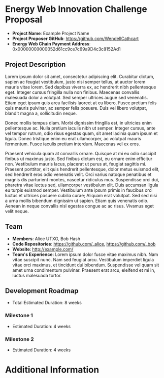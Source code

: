 # Energy Web Innovation Challenge Proposal
* **Project Name**: Example Project Name
* **Project Proposer GitHub**: https://github.com/WendellCathcart
* **Energy Web Chain Payment Address**: 0x00000000000052d61cc9ce7c69a9D4c3c8152Ad1

## Project Description
Lorem ipsum dolor sit amet, consectetur adipiscing elit. Curabitur dictum, sapien ac feugiat vestibulum, justo nisi semper tellus, at auctor lorem mauris vitae lorem. Sed dapibus viverra ex, ac hendrerit nibh pellentesque eget. Integer cursus fringilla nulla non finibus. Maecenas convallis malesuada dolor a volutpat. Sed semper ultrices augue sed venenatis. Etiam eget ipsum quis arcu facilisis laoreet at eu libero. Fusce pretium felis quis mauris pulvinar, ac semper felis posuere. Duis vel libero volutpat, blandit magna a, sollicitudin neque.

Donec mollis tempus diam. Morbi dignissim fringilla est, in ultricies enim pellentesque ac. Nulla pretium iaculis nibh ut semper. Integer cursus, ante vel tempor rutrum, odio risus egestas quam, sit amet lacinia quam ipsum et ligula. Donec tristique enim eu erat ullamcorper, ac volutpat mauris fermentum. Fusce iaculis pretium interdum. Maecenas vel ex eros.

Praesent vehicula quam at convallis ornare. Quisque at mi eu odio suscipit finibus ut maximus justo. Sed finibus dictum est, eu ornare enim efficitur non. Vestibulum mauris lacus, placerat ut purus at, feugiat sagittis mi. Praesent porttitor, elit quis hendrerit pellentesque, dolor metus euismod elit, sed hendrerit eros odio venenatis velit. Orci varius natoque penatibus et magnis dis parturient montes, nascetur ridiculus mus. Suspendisse orci dui, pharetra vitae lectus sed, ullamcorper vestibulum elit. Duis accumsan ligula eu turpis euismod semper. Vestibulum ante ipsum primis in faucibus orci luctus et ultrices posuere cubilia curae; Aliquam erat volutpat. Sed sed nisi a urna mollis bibendum dignissim ut sapien. Etiam quis venenatis odio. Aenean in neque convallis nisl egestas congue ac ac risus. Vivamus eget velit neque.

## Team
* **Members**: Alice UTXO, Bob Hash
* **Code Repositories**: https://github.com/_alice, https://github.com/_bob
* **Website**: http://example.com/
* **Team's Experience**:
Lorem ipsum dolor fusce vitae maximus nibh. Nam vitae suscipit nunc. Nam sed feugiat arcu. Vestibulum imperdiet ligula vitae orci maximus, et tincidunt dui bibendum. Suspendisse vel quam sit amet urna condimentum pulvinar. Praesent erat arcu, eleifend et mi in, luctus malesuada tortor. 

## Development Roadmap
* Total Estimated Duration: 8 weeks

### Milestone 1
* Estimated Duration: 4 weeks

### Milestone 2
* Estimated Duration: 4 weeks

# Additional Information
